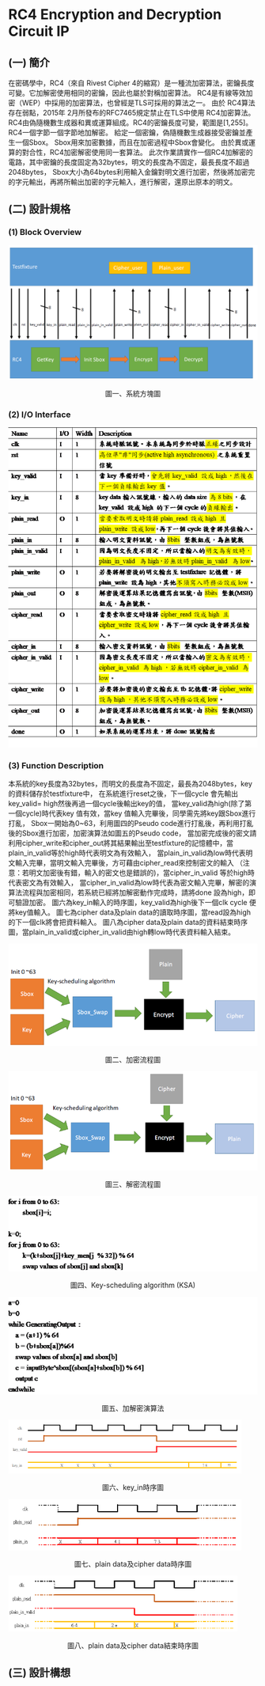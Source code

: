 # RC4 Encryption and Decryption Circuit IP
## (一) 簡介
在密碼學中，RC4（來自 Rivest Cipher 4的縮寫）是一種流加密算法，密鑰長度可變。它加解密使用相同的密鑰，因此也屬於對稱加密算法。
  RC4是有線等效加密（WEP）中採用的加密算法，也曾經是TLS可採用的算法之一。
  由於 RC4算法存在弱點，2015年 2月所發布的RFC7465規定禁止在TLS中使用 RC4加密算法。
  RC4由偽隨機數生成器和異或運算組成。RC4的密鑰長度可變，範圍是[1,255]。RC4一個字節一個字節地加解密。
  給定一個密鑰，偽隨機數生成器接受密鑰並產生一個Sbox。 Sbox用來加密數據，而且在加密過程中Sbox會變化。
  由於異或運算的對合性，RC4加密解密使用同一套算法。
  此次作業請實作一個RC4加解密的電路，其中密鑰的長度固定為32bytes，明文的長度為不固定，最長長度不超過2048bytes，
  Sbox大小為64bytes利用輸入金鑰對明文進行加密，然後將加密完的字元輸出，再將所輸出加密的字元輸入，進行解密，還原出原本的明文。

## (二) 設計規格
### (1) Block Overview
![Image](https://github.com/vita70579/VLSI-Implementation/raw/master/RC4/Image/block_overview.png)  
<p align="center">圖一、系統方塊圖</p>

### (2) I/O Interface
![Image](https://github.com/vita70579/VLSI-Implementation/raw/master/RC4/Image/IO.png)

### (3) Function Description
本系統的key長度為32bytes，而明文的長度為不固定，最長為2048bytes，key的資料儲存於testfixture中，
  在系統進行reset之後，下一個cycle 會先輸出key_valid= high然後再過一個cycle後輸出key的值，
  當key_valid為high(除了第一個cycle)時代表key 值有效，當key 值輸入完畢後，同學需先將key跟Sbox進行打亂，
  Sbox一開始為0~63，利用圖四的Pseudo code進行打亂後，再利用打亂後的Sbox進行加密，加密演算法如圖五的Pseudo code，
  當加密完成後的密文請利用cipher_write和cipher_out將其結果輸出至testfixture的記憶體中，當plain_in_valid等於high時代表明文為有效輸入，
  當plain_in_valid為low時代表明文輸入完畢，當明文輸入完畢後，方可藉由cipher_read來控制密文的輸入
  （注意：若明文加密後有錯，輸入的密文也是錯誤的)，當cipher_in_valid 等於high時代表密文為有效輸入，
  當cipher_in_valid為low時代表為密文輸入完畢，解密的演算法流程與加密相同，若系統已經將加解密動作完成時，請將done 設為high，即可驗證加密。
  圖六為key_in輸入的時序圖，key_valid為high後下一個clk cycle 便將key值輸入。
  圖七為cipher data及plain data的讀取時序圖，當read設為high的下一個clk將會把資料輸入。
  圖八為cipher data及plain data的資料結束時序圖，當plain_in_valid或cipher_in_valid由high轉low時代表資料輸入結束。

![Image](https://github.com/vita70579/VLSI-Implementation/raw/master/RC4/Image/加密流程圖.png)
<p align="center">圖二、加密流程圖</p>

![Image](https://github.com/vita70579/VLSI-Implementation/raw/master/RC4/Image/解密流程圖.png)
<p align="center">圖三、解密流程圖</p>

![Image](https://github.com/vita70579/VLSI-Implementation/raw/master/RC4/Image/KSA.png)
<p align="center">圖四、Key-scheduling algorithm (KSA)</p>

![Image](https://github.com/vita70579/VLSI-Implementation/raw/master/RC4/Image/加密演算法.png)
<p align="center">圖五、加解密演算法</p>

![Image](https://github.com/vita70579/VLSI-Implementation/raw/master/RC4/Image/key_in.png)
<p align="center">圖六、key_in時序圖</p>

![Image](https://github.com/vita70579/VLSI-Implementation/raw/master/RC4/Image/plain_data_and_cipher_data.png)
<p align="center">圖七、plain data及cipher data時序圖</p>

![Image](https://github.com/vita70579/VLSI-Implementation/raw/master/RC4/Image/end.png)
<p align="center">圖八、plain data及cipher data結束時序圖</p>

## (三) 設計構想

